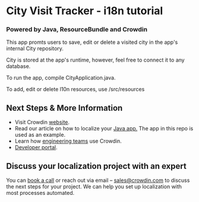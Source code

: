 <h1>City Visit Tracker - i18n tutorial</h1>
<h3>Powered by Java, ResourceBundle and Crowdin</h3>
<p>This app promts users to save, edit or delete a visited city in the app's internal City repository.</p>
<p>City is stored at the app's runtime, however, feel free to connect it to any database.</p>
<p>To run the app, compile CityApplication.java.</p>
<p>To add, edit or delete l10n resources, use /src/resources</p>

<h2>Next Steps & More Information</h2>
<ul>
  <li>Visit Crowdin <a href="https://crowdin.com/" target="_blank">website</a>.</li>
  <li>Read our article on how to localize your <a href="https://blog.crowdin.com/2022/08/25/java-i18n-and-l10n/" target="_blank">Java app.</a> The app in this repo is used as an example.</li>
  <li>Learn how <a href="https://crowdin.com/teams/engineering" target="_blank">engineering teams</a> use Crowdin.</li>
  <li><a href="https://developer.crowdin.com/crowdin-apps-about/" target="_blank">Developer portal</a>.</li>
</ul>  

<h2>Discuss your localization project with an expert</h2>
<p>You can <a href="https://crowdin.com/demo-request" target="_blank">book a call</a> or reach out via email – <a href = "mailto: sales@crowdin.com">sales@crowdin.com</a> to discuss the next steps for your project. We can help you set up localization with most processes automated.</p>
